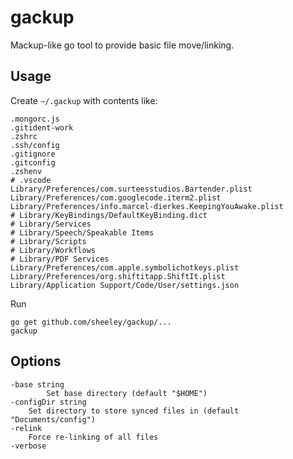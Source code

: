 # gackup
Mackup-like go tool to provide basic file move/linking.

## Usage

Create `~/.gackup` with contents like:

```
.mongorc.js
.gitident-work
.zshrc
.ssh/config
.gitignore
.gitconfig
.zshenv
# .vscode
Library/Preferences/com.surteesstudios.Bartender.plist
Library/Preferences/com.googlecode.iterm2.plist
Library/Preferences/info.marcel-dierkes.KeepingYouAwake.plist
# Library/KeyBindings/DefaultKeyBinding.dict
# Library/Services
# Library/Speech/Speakable Items
# Library/Scripts
# Library/Workflows
# Library/PDF Services
Library/Preferences/com.apple.symbolichotkeys.plist
Library/Preferences/org.shiftitapp.ShiftIt.plist
Library/Application Support/Code/User/settings.json
```

Run
```
go get github.com/sheeley/gackup/...
gackup
```

## Options

```
-base string
    	Set base directory (default "$HOME")
-configDir string
    Set directory to store synced files in (default "Documents/config")
-relink
    Force re-linking of all files
-verbose
```
